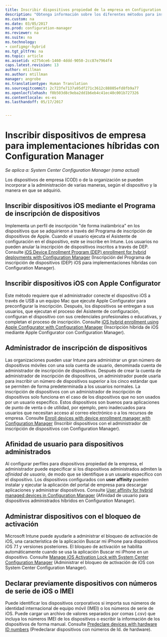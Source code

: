 ```yaml
---
title: Inscribir dispositivos propiedad de la empresa en Configuration Manager | Microsoft Docs
description: "Obtenga información sobre los diferentes métodos para inscribir dispositivos de empresa para implementaciones híbridas con Configuration Manager."
ms.custom: na
ms.date: 03/05/2017
ms.prod: configuration-manager
ms.reviewer: na
ms.suite: na
ms.technology:
- configmgr-hybrid
ms.tgt_pltfrm: na
ms.topic: article
ms.assetid: e2754ce6-1460-4ddd-9050-2cc87e7964f4
caps.latest.revision: 13
author: mtillman
ms.author: mtillman
manager: angrobe
ms.translationtype: Human Translation
ms.sourcegitcommit: 2c723fe7137a95df271c3612c88805efd8fb9a77
ms.openlocfilehash: f0b503d8c9eba2dd1b6eb4c41ec40c001b727326
ms.contentlocale: es-es
ms.lasthandoff: 05/17/2017


---
```

# <a name="enroll-company-owned-devices-for-hybrid-deployments-with-configuration-manager"></a>Inscribir dispositivos de empresa para implementaciones híbridas con Configuration Manager

*Se aplica a: System Center Configuration Manager (rama actual)*

Los dispositivos de empresa (COD) o de la organización se pueden incorporar a la administración de varias maneras, según el dispositivo y la manera en que se adquirió.  

## <a name="enroll-device-enrollment-program-ios-devices"></a>Inscribir dispositivos iOS mediante el Programa de inscripción de dispositivos  
 Implementa un perfil de inscripción "de forma inalámbrica" en los dispositivos que se adquirieron a través del Programa de inscripción de dispositivos de Apple. Cuando el usuario ejecuta el Asistente de configuración en el dispositivo, este se inscribe en Intune.  Los usuarios no pueden anular la inscripción de dispositivos inscritos a través de DEP. Consulte [iOS Device Enrollment Program (DEP) enrollment for hybrid deployments with Configuration Manager](../../mdm/deploy-use/ios-device-enrollment-program-for-hybrid.md) (Inscripción del Programa de inscripción de dispositivos (DEP) iOS para implementaciones híbridas con Configuration Manager).  

## <a name="enroll-ios-devices-with-apple-configurator"></a>Inscribir dispositivos iOS con Apple Configurator  
 Este método requiere que el administrador conecte el dispositivo iOS a través de USB a un equipo Mac que ejecute Apple Configurator para preconfigurar la inscripción. Después, los dispositivos se entregan a sus usuarios, que ejecutan el proceso del Asistente de configuración, configuran el dispositivo con sus credenciales profesionales o educativas, y completan el proceso de inscripción. Consulte [iOS hybrid enrollment using Apple Configurator with Configuration Manager](../../mdm/deploy-use/ios-hybrid-enrollment-using-apple-configurator.md) (Inscripción híbrida de iOS mediante Apple Configurator con Configuration Manager).  

## <a name="device-enrollment-manager"></a>Administrador de inscripción de dispositivos  
 Las organizaciones pueden usar Intune para administrar un gran número de dispositivos móviles con una sola cuenta de usuario, denominada cuenta de administrador de inscripción de dispositivos. Después de crear la cuenta de administrador de inscripción de dispositivos, un administrador puede usarla para inscribir un número de dispositivos superior a los cinco estándar que se permiten de forma predeterminada a los usuarios normales. La inscripción de dispositivos con un administrador de inscripción de dispositivos solo funciona en el caso de los dispositivos que no son usados por un usuario específico. Estos dispositivos son buenos para aplicaciones de punto de venta o de utilidad, por ejemplo, pero inadecuados para usuarios que necesitan acceso al correo electrónico o a los recursos de empresa. Consulte [Enroll devices with device enrollment manager with Configuration Manager](../../mdm/deploy-use/enroll-devices-with-device-enrollment-manager.md) (Inscribir dispositivos con el administrador de inscripción de dispositivos con Configuration Manager).  

## <a name="user-affinity-for-managed-devices"></a>Afinidad de usuario para dispositivos administrados  
 Al configurar perfiles para dispositivos propiedad de la empresa, el administrador puede especificar si los dispositivos administrados admiten la *afinidad de usuario*, de modo que se identifique a un usuario específico con el dispositivo. Los dispositivos configurados con **user affinity** pueden instalar y ejecutar la aplicación del portal de empresa para descargar aplicaciones y administrar dispositivos. Consulte [User affinity for hybrid managed devices in Configuration Manager](../../mdm/deploy-use/user-affinity-for-hybrid-managed-devices.md) (Afinidad de usuario para dispositivos administrados híbridos en Configuration Manager).  

## <a name="manage-devices-with-activation-lock"></a>Administrar dispositivos con el bloqueo de activación  
 Microsoft Intune puede ayudarle a administrar el bloqueo de activación de iOS, una característica de la aplicación Buscar mi iPhone para dispositivos iOS 7.1 y versiones posteriores. El bloqueo de activación se habilita automáticamente cuando se usa la aplicación Buscar mi iPhone en un dispositivo. Consulte [Manage iOS Activation Lock with System Center Configuration Manager](../../mdm/deploy-use/manage-ios-activation-lock.md) (Administrar el bloqueo de activación de iOS con System Center Configuration Manager).

 ## <a name="predeclare-devices-with-imei-or-ios-serial-numbers"></a>Declarar previamente dispositivos con números de serie de iOS o IMEI

Puede identificar los dispositivos corporativos si importa sus números de identidad internacional de equipo móvil (IMEI) o los números de serie de iOS. Puede cargar un archivo de valores separados por comas (.csv) que incluya los números IMEI de los dispositivos o escribir la información de los dispositivos de forma manual.  Consulte [Predeclare devices with hardware ID numbers](../../mdm/deploy-use/predeclare-devices-with-hardware-id.md) (Predeclarar dispositivos con números de Id. de hardware).

